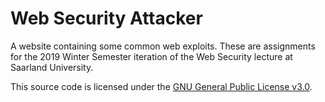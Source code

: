 # Web Security Attacker

A website containing some common web exploits.
These are assignments for the 2019 Winter Semester iteration
of the Web Security lecture at Saarland University.

This source code is licensed under the [GNU General Public License v3.0](LICENSE).
